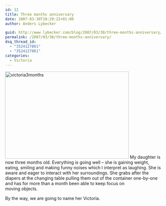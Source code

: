 ```yaml
---
id: 12
title: Three months anniversary
date: 2007-03-30T10:29:22+01:00
author: Anders Lybecker

guid: http://www.lybecker.com/blog/2007/03/30/three-months-anniversary/
permalink: /2007/03/30/three-months-anniversary/
dsq_thread_id:
  - "3524127861"
  - "3524127861"
categories:
  - Victoria
---
```

<img loading="lazy" class="aligncenter size-full wp-image-246" title="victoria3months" src="http://www.lybecker.com/blog/wp-content/uploads/victoria3months.jpg" alt="victoria3months" width="400" height="281" /> My daughter is now three months old. Everything is going well &#8211; she is gaining weight, eating, smiling and making funny noises which I interpret as laughing. She is aware and eager to interact with her surroundings. She grabs after the diapers at the changing table pulling them out of the container one-by-one and has for more than a month been able to keep focus on  
moving objects.

By the way, we are going to name her Victoria.